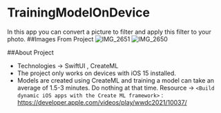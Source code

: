 # TrainingModelOnDevice
In this app you can convert a picture to filter and apply this filter to your photo.
##Images From Project
![IMG_2651](https://user-images.githubusercontent.com/36795022/131750996-37d1a3dd-ca3c-491a-a6f5-f648f4f20560.PNG)
![IMG_2650](https://user-images.githubusercontent.com/36795022/131751003-71b2d6eb-dbcd-48f7-93ab-ce1aa337637c.PNG)



##About Project
- Technologies -> SwiftUI , CreateML
- The project only works on devices with iOS 15 installed.
- Models are created using CreateML and training a model can take an average of 1.5-3 minutes. Do nothing at that time.
Resource -> `<Build dynamic iOS apps with the Create ML framework>` : <https://developer.apple.com/videos/play/wwdc2021/10037/>

